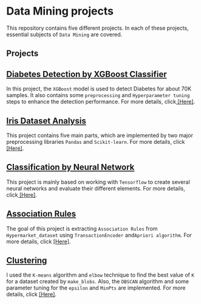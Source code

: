 ﻿# Data Mining projects
This repository contains five different projects. In each of these projects, essential subjects of ```Data Mining``` are covered.

## Projects

## [Diabetes Detection by ‍‍‍XGBoost Classifier](https://github.com/MohammadJavadArdestani/Data-Mining-projects/tree/main/Diabetes_detection_by_XGBoost_Classifier)<br>
In this project, the ```XGBoost``` model is used to detect Diabetes for about 70K samples. It also contains some ```preprocessing``` and ``Hyperparameter tuning`` steps to enhance the detection performance. For more details, click[ <u>[Here]</u>](https://github.com/MohammadJavadArdestani/Data-Mining-projects/tree/main/Diabetes_detection_by_XGBoost_Classifier).


## [Iris Dataset Analysis](https://github.com/MohammadJavadArdestani/Data-Mining-projects/tree/main/Iris%20Dataset%20analysis)<br>
This project contains five main parts, which are implemented by two major preprocessing libraries ```Pandas``` and ```Scikit-learn```. For more details, click[ <u>[Here]</u>](https://github.com/MohammadJavadArdestani/Data-Mining-projects/tree/main/Iris%20Dataset%20analysis).

## [Classification by Neural Network](https://github.com/MohammadJavadArdestani/Data-Mining-projects/tree/main/Classification%20by%20Neural%20Network)<br>
This project is mainly based on working with ```Tensorflow``` to create several neural networks and evaluate their different elements. For more details, click[ <u>[Here]</u>](https://github.com/MohammadJavadArdestani/Data-Mining-projects/tree/main/Classification%20by%20Neural%20Network).


## [Association Rules](https://github.com/MohammadJavadArdestani/Data-Mining-projects/tree/main/Association%20Rules)<br>
The goal of this project is extracting ```Association Rules```  from ```Hypermarket_dataset``` using ```TransactionEncoder``` and```Apriori algorithm```. For more details, click [<u>[Here]</u>](https://github.com/MohammadJavadArdestani/Data-Mining-projects/tree/main/Association%20Rules).

## [Clustering ](https://github.com/MohammadJavadArdestani/Data-Mining-projects/tree/main/Clustering) <br>
I used the ```K-means``` algorithm and ```elbow``` technique to find the best value of ```K``` for a dataset created by ```make_blobs```. Also, the ```DBSCAN``` algorithm and some parameter tuning for the ```epsilon``` and ```MinPts``` are implemented. For more details, click [<u>[Here]</u>](https://github.com/MohammadJavadArdestani/Data-Mining-projects/tree/main/Clustering).
